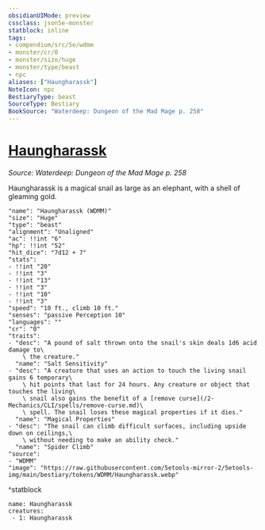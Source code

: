 ```yaml
---
obsidianUIMode: preview
cssclass: json5e-monster
statblock: inline
tags:
- compendium/src/5e/wdmm
- monster/cr/0
- monster/size/huge
- monster/type/beast
- npc
aliases: ["Haungharassk"]
NoteIcon: npc
BestiaryType: beast
SourceType: Bestiary
BookSource: "Waterdeep: Dungeon of the Mad Mage p. 258"
---
```

# [Haungharassk](2-Mechanics/CLI/bestiary/npc/haungharassk-wdmm.md)
*Source: Waterdeep: Dungeon of the Mad Mage p. 258*  

Haungharassk is a magical snail as large as an elephant, with a shell of gleaming gold.

```statblock
"name": "Haungharassk (WDMM)"
"size": "Huge"
"type": "beast"
"alignment": "Unaligned"
"ac": !!int "6"
"hp": !!int "52"
"hit_dice": "7d12 + 7"
"stats":
- !!int "20"
- !!int "3"
- !!int "13"
- !!int "3"
- !!int "10"
- !!int "3"
"speed": "10 ft., climb 10 ft."
"senses": "passive Perception 10"
"languages": ""
"cr": "0"
"traits":
- "desc": "A pound of salt thrown onto the snail's skin deals 1d6 acid damage to\
    \ the creature."
  "name": "Salt Sensitivity"
- "desc": "A creature that uses an action to touch the living snail gains 6 temporary\
    \ hit points that last for 24 hours. Any creature or object that touches the living\
    \ snail also gains the benefit of a [remove curse](/2-Mechanics/CLI/spells/remove-curse.md)\
    \ spell. The snail loses these magical properties if it dies."
  "name": "Magical Properties"
- "desc": "The snail can climb difficult surfaces, including upside down on ceilings,\
    \ without needing to make an ability check."
  "name": "Spider Climb"
"source":
- "WDMM"
"image": "https://raw.githubusercontent.com/5etools-mirror-2/5etools-img/main/bestiary/tokens/WDMM/Haungharassk.webp"
```
^statblock

```encounter-table
name: Haungharassk
creatures:
 - 1: Haungharassk
```